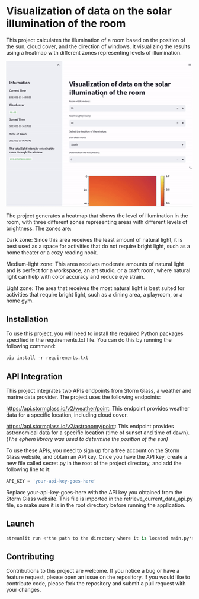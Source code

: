 # Visualization of data on the solar illumination of the room  
This project calculates the illumination of a room based on the position of the sun, cloud cover, and the direction of windows. It visualizing the results using a heatmap with different zones representing levels of illumination.

![Demonstration of the program:](Assets/demonstration.gif)

The project generates a heatmap that shows the level of illumination in the room, with three different zones representing areas with different levels of brightness. The zones are:

Dark zone: Since this area receives the least amount of natural light, it is best used as a space for activities that do not require bright light, such as a home theater or a cozy reading nook. 

Medium-light zone: This area receives moderate amounts of natural light and is perfect for a workspace, an art studio, or a craft room, where natural light can help with color accuracy and reduce eye strain.

Light zone: The area that receives the most natural light is best suited for activities that require bright light, such as a dining area, a playroom, or a home gym.

## Installation
To use this project, you will need to install the required Python packages specified in the requirements.txt file. You can do this by running the following command:

```python
pip install -r requirements.txt
```

## API Integration
This project integrates two APIs endpoints from Storm Glass, a weather and marine data provider. The project uses the following endpoints:

https://api.stormglass.io/v2/weather/point: This endpoint provides weather data for a specific location, including cloud cover.

https://api.stormglass.io/v2/astronomy/point: This endpoint provides astronomical data for a specific location (time of sunset and time of dawn). *(The ephem library was used to determine the position of the sun)*

To use these APIs, you need to sign up for a free account on the Storm Glass website, and obtain an API key. Once you have the API key, create a new file called secret.py in the root of the project directory, and add the following line to it:

```python
API_KEY = 'your-api-key-goes-here'
```

Replace your-api-key-goes-here with the API key you obtained from the Storm Glass website. This file is imported in the retrieve_current_data_api.py file, so make sure it is in the root directory before running the application.

## Launch

```python
streamlit run <*the path to the directory where it is located main.py*>
```

## Contributing
Contributions to this project are welcome. If you notice a bug or have a feature request, please open an issue on the repository. If you would like to contribute code, please fork the repository and submit a pull request with your changes.
